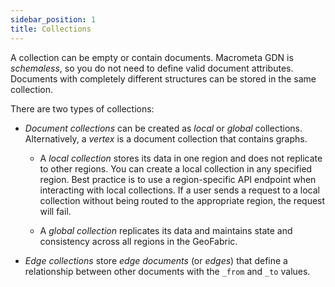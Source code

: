```yaml
---
sidebar_position: 1
title: Collections
---
```


A collection can be empty or contain documents. Macrometa GDN is _schemaless_, so you do not need to define valid document attributes. Documents with completely different structures can be stored in the same collection.

There are two types of collections:

- _Document collections_ can be created as _local_ or _global_ collections. Alternatively, a _vertex_ is a document collection that contains graphs.

  - A _local collection_ stores its data in one region and does not replicate to other regions. You can create a local collection in any specified region. Best practice is to use a region-specific API endpoint when interacting with local collections. If a user sends a request to a local collection without being routed to the appropriate region, the request will fail.

  - A _global collection_ replicates its data and maintains state and consistency across all regions in the GeoFabric.

- _Edge collections_ store _edge documents_ (or _edges_) that define a relationship between other documents with the `_from` and `_to` values.
